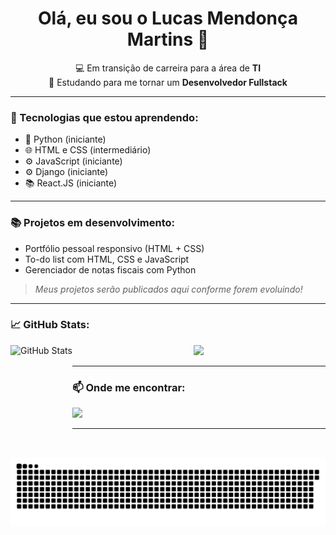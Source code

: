<h1 align="center">Olá, eu sou o Lucas Mendonça Martins 👋</h1>

<p align="center">
  💻 Em transição de carreira para a área de <strong>TI</strong>  
  <br/>
  🎯 Estudando para me tornar um <strong>Desenvolvedor Fullstack</strong>
</p>

---

### 🚀 Tecnologias que estou aprendendo:
- 🐍 Python (iniciante)
- 🌐 HTML e CSS (intermediário)
- ⚙️ JavaScript (iniciante)
- ⚙️ Django (iniciante)
- 📚 React.JS (iniciante)

---

### 📚 Projetos em desenvolvimento:
- Portfólio pessoal responsivo (HTML + CSS)
- To-do list com HTML, CSS e JavaScript
- Gerenciador de notas fiscais com Python

> *Meus projetos serão publicados aqui conforme forem evoluindo!*

---

### 📈 GitHub Stats:
<div align="center">
  <a href="https://github.com/lucaZz092">
    <img height="180em" src="https://github-readme-stats.vercel.app/api?username=lucaZz092&show_icons=true&theme=dark&count_private=true"/>
  </a>
  <a>
    <img 
      align="left" 
      alt="GitHub Stats" 
      height="180" 
      src="https://github-readme-stats.vercel.app/api/top-langs/?username=kauamassei&theme=tokyonight&layout=compact&custom_title=Tecnologias&langs_count=9" 
  />
  </a>
</div>

---

### 📫 Onde me encontrar:
<a href="https://www.linkedin.com/in/lucas-mendonca/" target="_blank">
  <img src="https://img.shields.io/badge/-LinkedIn-%230077B5?style=for-the-badge&logo=linkedin&logoColor=white" target="_blank">
</a>

---

![Snake animation](https://github.com/GabrielaZanetti/GabrielaZanetti/blob/output/github-contribution-grid-snake.svg)
 
